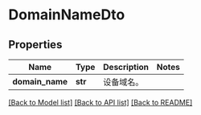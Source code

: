 # DomainNameDto

## Properties
Name | Type | Description | Notes
------------ | ------------- | ------------- | -------------
**domain_name** | **str** | 设备域名。 | 

[[Back to Model list]](../README.md#documentation-for-models) [[Back to API list]](../README.md#documentation-for-api-endpoints) [[Back to README]](../README.md)


